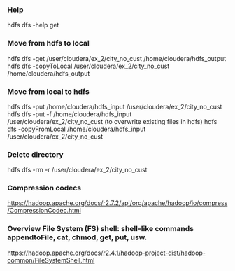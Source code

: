 ### Help
hdfs dfs -help get


### Move from hdfs to local
hdfs dfs -get /user/cloudera/ex_2/city_no_cust /home/cloudera/hdfs_output
hdfs dfs -copyToLocal /user/cloudera/ex_2/city_no_cust /home/cloudera/hdfs_output

### Move from local to hdfs
hdfs dfs -put /home/cloudera/hdfs_input /user/cloudera/ex_2/city_no_cust 
hdfs dfs -put -f /home/cloudera/hdfs_input /user/cloudera/ex_2/city_no_cust  (to overwrite existing files in hdfs)
hdfs dfs -copyFromLocal /home/cloudera/hdfs_input /user/cloudera/ex_2/city_no_cust 

### Delete directory
hdfs  dfs -rm -r /user/cloudera/ex_2/city_no_cust

### Compression codecs
https://hadoop.apache.org/docs/r2.7.2/api/org/apache/hadoop/io/compress/CompressionCodec.html

### Overview File System (FS) shell: shell-like commands appendtoFile, cat, chmod, get, put, usw.
https://hadoop.apache.org/docs/r2.4.1/hadoop-project-dist/hadoop-common/FileSystemShell.html
